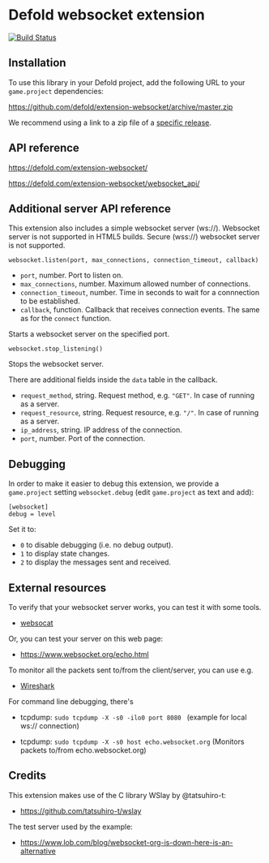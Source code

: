 # Defold websocket extension

[![Build Status](https://github.com/defold/extension-websocket/workflows/Build%20with%20bob/badge.svg)](https://github.com/defold/extension-websocket/actions)

## Installation
To use this library in your Defold project, add the following URL to your `game.project` dependencies:

https://github.com/defold/extension-websocket/archive/master.zip

We recommend using a link to a zip file of a [specific release](https://github.com/defold/extension-websocket/releases).

## API reference

https://defold.com/extension-websocket/

https://defold.com/extension-websocket/websocket_api/

## Additional server API reference

This extension also includes a simple websocket server (ws://). Websocket server is not supported in HTML5 builds. Secure (wss://) websocket server is not supported.

```
websocket.listen(port, max_connections, connection_timeout, callback)
```
- `port`, number. Port to listen on.
- `max_connections`, number. Maximum allowed number of connections.
- `connection_timeout`, number. Time in seconds to wait for a connnection to be established.
- `callback`, function. Callback that receives connection events. The same as for the `connect` function.

Starts a websocket server on the specified port.

```
websocket.stop_listening()
```
Stops the websocket server.

There are additional fields inside the `data` table in the callback.
- `request_method`, string. Request method, e.g. `"GET"`. In case of running as a server.
- `request_resource`, string. Request resource, e.g. `"/"`. In case of running as a server.
- `ip_address`, string. IP address of the connection.
- `port`, number. Port of the connection.

## Debugging

In order to make it easier to debug this extension, we provide a `game.project` setting `websocket.debug` (edit `game.project` as text and add):

```
[websocket]
debug = level
```

Set it to:

* `0` to disable debugging (i.e. no debug output).
* `1` to display state changes.
* `2` to display the messages sent and received.

## External resources

To verify that your websocket server works, you can test it with some tools.

* [websocat](https://github.com/vi/websocat)

Or, you can test your server on this web page:

* https://www.websocket.org/echo.html

To monitor all the packets sent to/from the client/server, you can use e.g.

* [Wireshark](https://www.wireshark.org)

For command line debugging, there's

* tcpdump: `sudo tcpdump -X -s0 -ilo0 port 8080 ` (example for local ws:// connection)

* tcpdump: `sudo tcpdump -X -s0 host echo.websocket.org` (Monitors packets to/from echo.websocket.org)

## Credits

This extension makes use of the C library WSlay by @tatsuhiro-t:

* https://github.com/tatsuhiro-t/wslay

The test server used by the example:

* https://www.lob.com/blog/websocket-org-is-down-here-is-an-alternative
